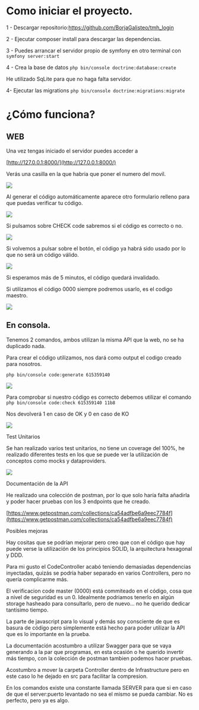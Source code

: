 
# Como iniciar el proyecto.

  

1 - Descargar repositorio:https://github.com/BorjaGalisteo/tmh_login

2 - Ejecutar composer install para descargar las dependencias.

3 - Puedes arrancar el servidor propio de symfony en otro terminal con `symfony server:start`

4 - Crea la base de datos `php bin/console doctrine:database:create`

He utilizado SqLite para que no haga falta servidor.

4- Ejecutar las migrations  `php bin/console doctrine:migrations:migrate`

  
  

# ¿Cómo funciona?

  

## WEB

  

Una vez tengas iniciado el servidor puedes acceder a

[http://127.0.0.1:8000/](http://127.0.0.1:8000/)

  

Verás una casilla en la que habria que poner el numero del movil.

![](https://lh4.googleusercontent.com/PF7JMvGUSod63Bvyc3M_gkFyr9LkwBXzVOqyWc3QBjRg6uPcPyXdnZSiN_Mg1fX87D9xx12RA7Huhi5U15Arla467oSNHPShXq-_mjYPkrTnOWkn7kaTjGPJPkuJexKolU7a6wtX)

Al generar el código automáticamente aparece otro formulario relleno para que puedas verificar tu código.

![](https://lh3.googleusercontent.com/JWva8wqFph3YkPA8y6JJdX-ldTaeP_48nGF3eoglsWF1D6nC3M4qT37TcXHWL5P2U-aLWMKmOfpKXMdxI5mKFMthsWwOv72R_SjaGa4qKoxC2XLjiBvKIIaE6_TsxRcde9oclPeo)

Si pulsamos sobre CHECK code sabremos si el código es correcto o no.

![](https://lh5.googleusercontent.com/JUQ3CjJbvOnTgdcy70Ipb97tcvM8D9lsTRDUUojctfd1GtpwTpUWuufATebuPh4Lxe_Tsgmbgci_gWN9GdrMlwddBkeX7sfV3IpZUxWMEaQL-xDBCknzcmEfSXPq5JSJS4QXmq3o)

  

Si volvemos a pulsar sobre el botón, el código ya habrá sido usado por lo que no será un código válido.

![](https://lh6.googleusercontent.com/Dp23BlzIkWl4N7COuWnaGDPexoHJgDT5ogw81HtAYdMKf6ZDm31hQttp6jfSpAbGbyUueANill1e8tSvDGeKF58wk2Thgj3_p67pSfZ87PJoSRnvKhMYAzp2-JffeHRbV9V3VwfB)

  
  

Si esperamos más de 5 minutos, el código quedará invalidado.

  

Si utilizamos el código 0000 siempre podremos usarlo, es el codigo maestro.

![](https://lh4.googleusercontent.com/XP6yVSNvRqeUQRZkHhsL2E5LAR-pjDPyaFM1HzIgTmJGIW9Of2XM5h27j2_OGDdSixW3efkAlLHPMXB5CCb9G2pNNFTGXew6vDJ_SpC-NhGJED-NGZzkEZ8bYKBQfVe3TAAIRUZe)

  
  

## En consola.

  

Tenemos 2 comandos, ambos utilizan la misma API que la web, no se ha duplicado nada.

  

Para crear el código utilizamos, nos dará como output el codigo creado para nosotros.

`php bin/console code:generate 615359140`

![](https://lh4.googleusercontent.com/GrDQG4VA-CeYbOWa4BG9MlUmu6ywfEoeeqoZEa3nNIo23XWXyV6uSJovW6aJT-z8rpjAy0EYKXPCVYpiiI3dTH-Q_jbsAk03_LNdvfVJB0pXSW3xj9_JPUYQVNbI3XUm6_MkcGAh)

  

Para comprobar si nuestro código es correcto debemos utilizar el comando  
`php bin/console code:check 615359140 11b8`

  

Nos devolverá 1 en caso de OK y 0 en caso de KO

![](https://lh5.googleusercontent.com/QHhI-zaKfFJ2shYI7Y1XZTKcA1r16aIpnpyugc9HPFKBgh7g3sJ3z8fh9KvMHXHZsa93bnTC1CHew2lbS6WGq8y7yRlL0woHBozb7oblj2e55zMRLfwxEzdEh2H7uQq-vBYUgTik)

  
  
  

Test Unitarios

  

Se han realizado varios test unitarios, no tiene un coverage del 100%, he realizado diferentes tests en los que se puede ver la utilización de conceptos como mocks y dataproviders.

  

![](https://lh4.googleusercontent.com/KERERBi2oNvYISXF7ha1ecjiAnyk8YG2Yo68FBKpfLWkT3xAKzZt5RbKdOjyiD3e6v0qxpXRRqH9e96smR8E7YtdFGGje95SBBuytvjJy5R3LNAIR97cKnxCxwJ5XQI0p2Uy_PDd)

  
  

Documentación de la API

  

He realizado una colección de postman, por lo que solo haría falta añadirla y poder hacer pruebas con los 3 endpoints que he creado.

  

[https://www.getpostman.com/collections/ca54adfbe6a9eec7784f](https://www.getpostman.com/collections/ca54adfbe6a9eec7784f)

  

Posibles mejoras

  

Hay cositas que se podrían mejorar pero creo que con el código que hay puede verse la utilización de los principios SOLID, la arquitectura hexagonal y DDD.

  

Para mi gusto el CodeController acabó teniendo demasiadas dependencias inyectadas, quizás se podría haber separado en varios Controllers, pero no quería complicarme más.

  

El verificacion code master (0000) está commiteado en el código, cosa que a nivel de seguridad es un 0. Idealmente podriamos tenerlo en algún storage hasheado para consultarlo, pero de nuevo… no he querido dedicar tantísimo tiempo.

  

La parte de javascript para lo visual y demás soy consciente de que es basura de código pero simplemente está hecho para poder utilizar la API que es lo importante en la prueba.

  

La documentación acostumbro a utilizar Swagger para que se vaya generando a la par que programas, en esta ocasión o he querido invertir más tiempo, con la colección de postman tambien podemos hacer pruebas.

  

Acostumbro a mover la carpeta Controller dentro de Infrastructure pero en este caso lo he dejado en src para facilitar la compresion.

  

En los comandos existe una constante llamada SERVER para que si en caso de que el server:puerto levantado no sea el mismo se pueda cambiar. No es perfecto, pero ya es algo.
